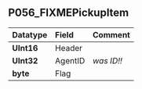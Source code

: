 ## P056\_FIXMEPickupItem ##
| **Datatype** | **Field** | **Comment** |
|:-------------|:----------|:------------|
| **UInt16**   | Header    |             |
| **UInt32**   | AgentID   | _was ID!!_  |
| **byte**     | Flag      |             |